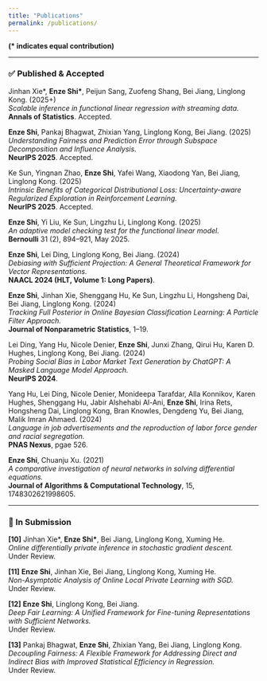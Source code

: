```yaml
---
title: "Publications"
permalink: /publications/
---
```


**(\* indicates equal contribution)**  

---

### ✅ Published & Accepted  

Jinhan Xie\*, **Enze Shi\***, Peijun Sang, Zuofeng Shang, Bei Jiang, Linglong Kong. (2025+)  
*Scalable inference in functional linear regression with streaming data.*  
**Annals of Statistics**. Accepted.

**Enze Shi**, Pankaj Bhagwat, Zhixian Yang, Linglong Kong, Bei Jiang. (2025)  
*Understanding Fairness and Prediction Error through Subspace Decomposition and Influence Analysis.*  
**NeurIPS 2025**. Accepted.

Ke Sun, Yingnan Zhao, **Enze Shi**, Yafei Wang, Xiaodong Yan, Bei Jiang, Linglong Kong. (2025)  
*Intrinsic Benefits of Categorical Distributional Loss: Uncertainty-aware Regularized Exploration in Reinforcement Learning.*  
**NeurIPS 2025**. Accepted.

**Enze Shi**, Yi Liu, Ke Sun, Lingzhu Li, Linglong Kong. (2025)  
*An adaptive model checking test for the functional linear model.*  
**Bernoulli** 31 (2), 894–921, May 2025.

**Enze Shi**, Lei Ding, Linglong Kong, Bei Jiang. (2024)  
*Debiasing with Sufficient Projection: A General Theoretical Framework for Vector Representations.*  
**NAACL 2024 (HLT, Volume 1: Long Papers)**.

**Enze Shi**, Jinhan Xie, Shenggang Hu, Ke Sun, Lingzhu Li, Hongsheng Dai, Bei Jiang, Linglong Kong. (2024)  
*Tracking Full Posterior in Online Bayesian Classification Learning: A Particle Filter Approach.*  
**Journal of Nonparametric Statistics**, 1–19.

Lei Ding, Yang Hu, Nicole Denier, **Enze Shi**, Junxi Zhang, Qirui Hu, Karen D. Hughes, Linglong Kong, Bei Jiang. (2024)  
*Probing Social Bias in Labor Market Text Generation by ChatGPT: A Masked Language Model Approach.*  
**NeurIPS 2024**.

Yang Hu, Lei Ding, Nicole Denier, Monideepa Tarafdar, Alla Konnikov, Karen Hughes, Shenggang Hu, Jabir Alshehabi Al-Ani, **Enze Shi**, Irina Rets, Hongsheng Dai, Linglong Kong, Bran Knowles, Dengdeng Yu, Bei Jiang, Malik Imran Ahmaed. (2024)  
*Language in job advertisements and the reproduction of labor force gender and racial segregation.*  
**PNAS Nexus**, pgae 526.

**Enze Shi**, Chuanju Xu. (2021)  
*A comparative investigation of neural networks in solving differential equations.*  
**Journal of Algorithms & Computational Technology**, 15, 1748302621998605.

---

### 📝 In Submission  

**[10]** Jinhan Xie\*, **Enze Shi\***, Bei Jiang, Linglong Kong, Xuming He.  
*Online differentially private inference in stochastic gradient descent.*  
Under Review.  

**[11]** **Enze Shi**, Jinhan Xie, Bei Jiang, Linglong Kong, Xuming He.  
*Non-Asymptotic Analysis of Online Local Private Learning with SGD.*  
Under Review.  

**[12]** **Enze Shi**, Linglong Kong, Bei Jiang.  
*Deep Fair Learning: A Unified Framework for Fine-tuning Representations with Sufficient Networks.*  
Under Review.  

**[13]** Pankaj Bhagwat, **Enze Shi**, Zhixian Yang, Bei Jiang, Linglong Kong.  
*Decoupling Fairness: A Flexible Framework for Addressing Direct and Indirect Bias with Improved Statistical Efficiency in Regression.*  
Under Review.  
